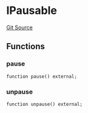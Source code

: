 # IPausable
[Git Source](https://github.com/ArrakisFinance/arrakis-modular/blob/4485c572ded3a830c181fa38ceaac13efe8eb7f1/src/interfaces/IPausable.sol)


## Functions
### pause


```solidity
function pause() external;
```

### unpause


```solidity
function unpause() external;
```

